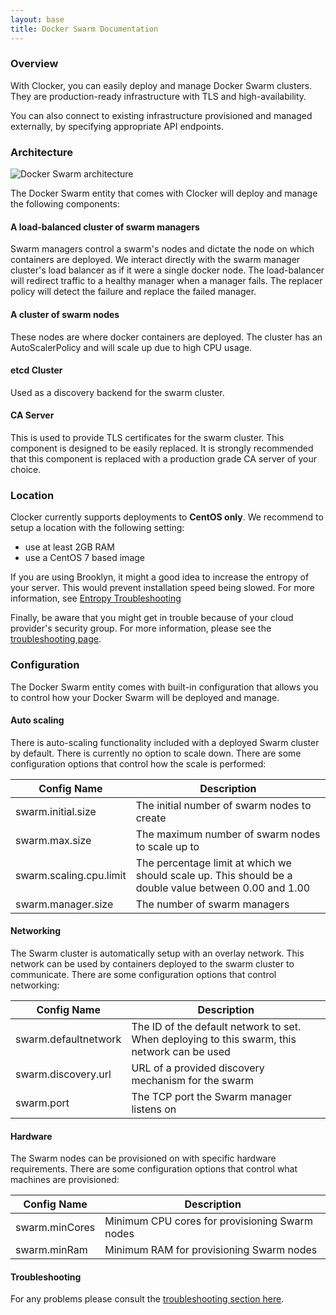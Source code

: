 ```yaml
---
layout: base
title: Docker Swarm Documentation
---
```


### Overview
With Clocker, you can easily deploy and manage Docker Swarm clusters. They are production-ready infrastructure with TLS and high-availability.

You can also connect to existing infrastructure provisioned and managed externally, by specifying appropriate API endpoints.

### Architecture
![Docker Swarm architecture]({{site.baseurl}}/assets/images/swarm-architecture.png)

The Docker Swarm entity that comes with Clocker will deploy and manage the following components:

#### A load-balanced cluster of swarm managers
Swarm managers control a swarm's nodes and dictate the node on which containers are deployed.
We interact directly with the swarm manager cluster's load balancer as if it were a single docker node.
The load-balancer will redirect traffic to a healthy manager when a manager fails.  The replacer policy will detect the failure and replace the failed manager.

#### A cluster of swarm nodes
These nodes are where docker containers are deployed. The cluster has an AutoScalerPolicy and will scale up due to high CPU usage.

#### etcd Cluster
Used as a discovery backend for the swarm cluster.

#### CA Server
This is used to provide TLS certificates for the swarm cluster. This component is designed to be easily replaced. It is strongly recommended that this component is replaced with a production grade CA server of your choice.

### Location
Clocker currently supports deployments to **CentOS only**. We recommend to setup a location with the following setting:

- use at least 2GB RAM
- use a CentOS 7 based image

If you are using Brooklyn, it might a good idea to increase the entropy of your server. This would prevent installation speed being slowed. For more information, see [Entropy Troubleshooting](https://brooklyn.apache.org/v/latest/ops/troubleshooting/increase-entropy.html)

Finally, be aware that you might get in trouble because of your cloud provider's security group. For more information, please see the [troubleshooting page](troubleshooting.html#failed-to-find-machine-unique-group-on-node).

### Configuration 
The Docker Swarm entity comes with built-in configuration that allows you to control how your Docker Swarm will be deployed and manage.

#### Auto scaling
There is auto-scaling functionality included with a deployed Swarm cluster by default. There is currently no option to scale down. There are some configuration options that control how the scale is performed:

| Config Name             | Description                                                                                           |
|-------------------------|-------------------------------------------------------------------------------------------------------|
| swarm.initial.size      | The initial number of swarm nodes to create                                                           |
| swarm.max.size          | The maximum number of swarm nodes to scale up to                                                      |
| swarm.scaling.cpu.limit | The percentage limit at which we should scale up. This should be a double value between 0.00 and 1.00 |
| swarm.manager.size      | The number of swarm managers                                                                          |


#### Networking
The Swarm cluster is automatically setup with an overlay network. This network can be used by containers deployed to the swarm cluster to communicate. There are some configuration options that control networking:

| Config Name          | Description                                                                                  |
|----------------------|----------------------------------------------------------------------------------------------|
| swarm.defaultnetwork | The ID of the default network to set. When deploying to this swarm, this network can be used |
| swarm.discovery.url  | URL of a provided discovery mechanism for the swarm                                          |
| swarm.port           | The TCP port the Swarm manager listens on                                                    |

#### Hardware
The Swarm nodes can be provisioned on with specific hardware requirements. There are some configuration options that control what machines are provisioned:

| Config Name    | Description                                    |
|----------------|------------------------------------------------|
| swarm.minCores | Minimum CPU cores for provisioning Swarm nodes |
| swarm.minRam   | Minimum RAM for provisioning Swarm nodes       |

#### Troubleshooting
For any problems please consult the [troubleshooting section here](troubleshooting.html).
